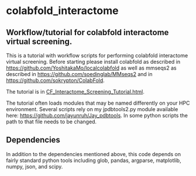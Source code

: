 # colabfold_interactome
## Workflow/tutorial for colabfold interactome virtual screening.

This is a tutorial with workflow scripts for performing colabfold interactome virtual screening. Before starting please install colabfold as described in https://github.com/YoshitakaMo/localcolabfold as well as mmseqs2 as described in https://github.com/soedinglab/MMseqs2 and in https://github.com/sokrypton/ColabFold.

The tutorial is in [CF_Interactome_Screening_Tutorial.html](CF_Interactome_Screening_Tutorial.html).

The tutorial often loads modules that may be named differently on your HPC environment.  Several scripts rely on my jpdbtools2.py module available here: https://github.com/jayunruh/Jay_pdbtools.  In some python scripts the path to that file needs to be changed.

## Dependencies

In addition to the dependencies mentioned above, this code depends on fairly standard python tools including glob, pandas, argparse, matplotlib, numpy, json, and scipy.
